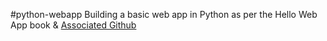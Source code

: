 #python-webapp
Building a basic web app in Python as per the Hello Web App book &
[Associated Github](https://github.com/hellowebapp)
